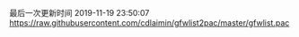 最后一次更新时间 2019-11-19 23:50:07
https://raw.githubusercontent.com/cdlaimin/gfwlist2pac/master/gfwlist.pac

